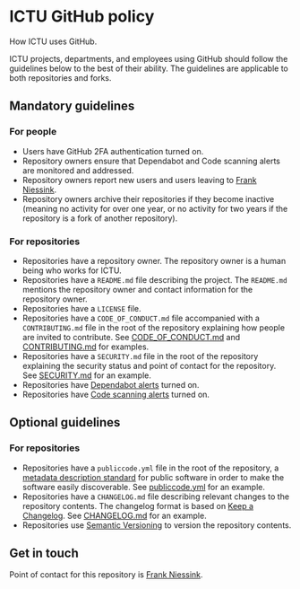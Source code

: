 # ICTU GitHub policy

How ICTU uses GitHub.

ICTU projects, departments, and employees using GitHub should follow the guidelines below to the best of their ability. The guidelines are applicable to both repositories and forks.

## Mandatory guidelines

### For people

- Users have GitHub 2FA authentication turned on.
- Repository owners ensure that Dependabot and Code scanning alerts are monitored and addressed.
- Repository owners report new users and users leaving to [Frank Niessink](@fniessink).
- Repository owners archive their repositories if they become inactive (meaning no activity for over one year, or no activity for two years if the repository is a fork of another repository).

### For repositories

- Repositories have a repository owner. The repository owner is a human being who works for ICTU.
- Repositories have a `README.md` file describing the project. The `README.md` mentions the repository owner and contact information for the repository owner.
- Repositories have a `LICENSE` file.
- Repositories have a `CODE_OF_CONDUCT.md` file accompanied with a `CONTRIBUTING.md` file in the root of the repository explaining how people are invited to contribute. See [CODE_OF_CONDUCT.md](CODE_OF_CONDUCT.md) and [CONTRIBUTING.md](CONTRIBUTING.md) for examples.
- Repositories have a `SECURITY.md` file in the root of the repository explaining the security status and point of contact for the repository. See [SECURITY.md](SECURITY.md) for an example.
- Repositories have [Dependabot alerts](https://docs.github.com/en/code-security/dependabot/dependabot-alerts/about-dependabot-alerts) turned on.
- Repositories have [Code scanning alerts](https://docs.github.com/en/code-security/code-scanning/automatically-scanning-your-code-for-vulnerabilities-and-errors/about-code-scanning) turned on. 

## Optional guidelines

### For repositories

- Repositories have a `publiccode.yml` file in the root of the repository, a [metadata description standard](https://github.com/publiccodeyml/publiccode.yml) for public software in order to make the software easily discoverable. See [publiccode.yml](publiccode.yml) for an example.
- Repositories have a `CHANGELOG.md` file describing relevant changes to the repository contents. The changelog format is based on [Keep a Changelog](https://keepachangelog.com/en/1.0.0/). See [CHANGELOG.md](CHANGELOG.md) for an example.
- Repositories use [Semantic Versioning](https://semver.org/spec/v2.0.0.html) to version the repository contents.

## Get in touch

Point of contact for this repository is [Frank Niessink](@fniessink).
